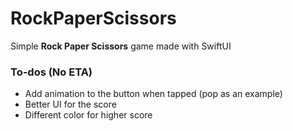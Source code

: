 # RockPaperScissors
Simple **Rock Paper Scissors** game made with SwiftUI

### To-dos (No ETA)
- Add animation to the button when tapped (pop as an example)
- Better UI for the score 
- Different color for higher score
